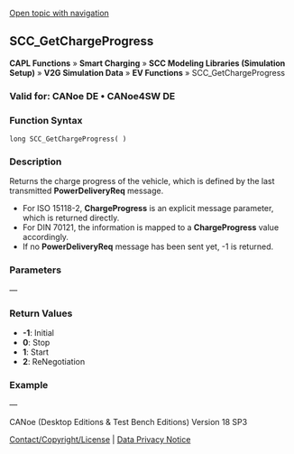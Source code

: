[Open topic with navigation](../../../../../CANoeDEFamily.htm#Topics/CAPLFunctions/SmartCharging/Functions/CAPLfunctionSCCGetChargeProgress.md)

## SCC_GetChargeProgress

**CAPL Functions** » **Smart Charging** » **SCC Modeling Libraries (Simulation Setup)** » **V2G Simulation Data** » **EV Functions** » SCC_GetChargeProgress

### Valid for: CANoe DE • CANoe4SW DE

### Function Syntax

```plaintext
long SCC_GetChargeProgress( )
```

### Description

Returns the charge progress of the vehicle, which is defined by the last transmitted **PowerDeliveryReq** message.

- For ISO 15118-2, **ChargeProgress** is an explicit message parameter, which is returned directly.
- For DIN 70121, the information is mapped to a **ChargeProgress** value accordingly.
- If no **PowerDeliveryReq** message has been sent yet, -1 is returned.

### Parameters

—

### Return Values

- **-1**: Initial
- **0**: Stop
- **1**: Start
- **2**: ReNegotiation

### Example

—

CANoe (Desktop Editions & Test Bench Editions) Version 18 SP3

[Contact/Copyright/License](../../../Shared/ContactCopyrightLicense.md) | [Data Privacy Notice](https://www.vector.com/int/en/company/get-info/privacy-policy/)
